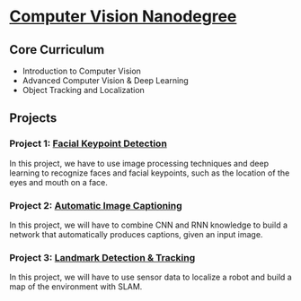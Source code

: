 # [Computer Vision Nanodegree](https://www.udacity.com/course/computer-vision-nanodegree--nd891)

## Core Curriculum

- Introduction to Computer Vision
- Advanced Computer Vision & Deep Learning
- Object Tracking and Localization

## Projects

### Project 1: [Facial Keypoint Detection](Projects/Project_1/P1_Facial_Keypoints)

In this project, we have to use image processing techniques and deep learning to recognize faces and facial keypoints, such as the location of the eyes and mouth on a face.

### Project 2: [Automatic Image Captioning](Projects/Project_2/)

In this project, we will have to combine CNN and RNN knowledge to build a network that automatically produces captions, given an input image.

### Project 3: [Landmark Detection & Tracking](Projects/Project_3/)

In this project, we will have to use sensor data to localize a robot and build a map of the environment with SLAM.

